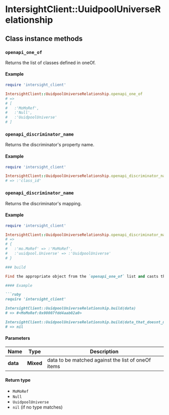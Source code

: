 # IntersightClient::UuidpoolUniverseRelationship

## Class instance methods

### `openapi_one_of`

Returns the list of classes defined in oneOf.

#### Example

```ruby
require 'intersight_client'

IntersightClient::UuidpoolUniverseRelationship.openapi_one_of
# =>
# [
#   :'MoMoRef',
#   :'Null',
#   :'UuidpoolUniverse'
# ]
```

### `openapi_discriminator_name`

Returns the discriminator's property name.

#### Example

```ruby
require 'intersight_client'

IntersightClient::UuidpoolUniverseRelationship.openapi_discriminator_name
# => :'class_id'
```

### `openapi_discriminator_name`

Returns the discriminator's mapping.

#### Example

```ruby
require 'intersight_client'

IntersightClient::UuidpoolUniverseRelationship.openapi_discriminator_mapping
# =>
# {
#   :'mo.MoRef' => :'MoMoRef',
#   :'uuidpool.Universe' => :'UuidpoolUniverse'
# }

### build

Find the appropriate object from the `openapi_one_of` list and casts the data into it.

#### Example

```ruby
require 'intersight_client'

IntersightClient::UuidpoolUniverseRelationship.build(data)
# => #<MoMoRef:0x00007fdd4aab02a0>

IntersightClient::UuidpoolUniverseRelationship.build(data_that_doesnt_match)
# => nil
```

#### Parameters

| Name | Type | Description |
| ---- | ---- | ----------- |
| **data** | **Mixed** | data to be matched against the list of oneOf items |

#### Return type

- `MoMoRef`
- `Null`
- `UuidpoolUniverse`
- `nil` (if no type matches)


